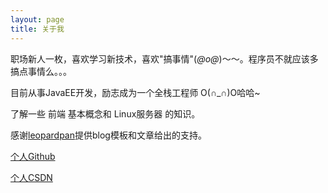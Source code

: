 ```yaml
---
layout: page
title: 关于我 
---
```


职场新人一枚，喜欢学习新技术，喜欢"搞事情"(*@ο@*)～～。程序员不就应该多搞点事情么。。。
<p>
目前从事JavaEE开发，励志成为一个全栈工程师 O(∩_∩)O哈哈~
<p>
了解一些 前端 基本概念和 Linux服务器 的知识。

<p>
感谢<a href="http://baixin.io" target="_blank">leopardpan</a>提供blog模板和文章给出的支持。
<p>

<p>
<a href="https://github.com/zhuSilence" target="_blank">个人Github</a>

<a href="http://blog.csdn.net/u010900376" target="_blank">个人CSDN</a>
<p>

